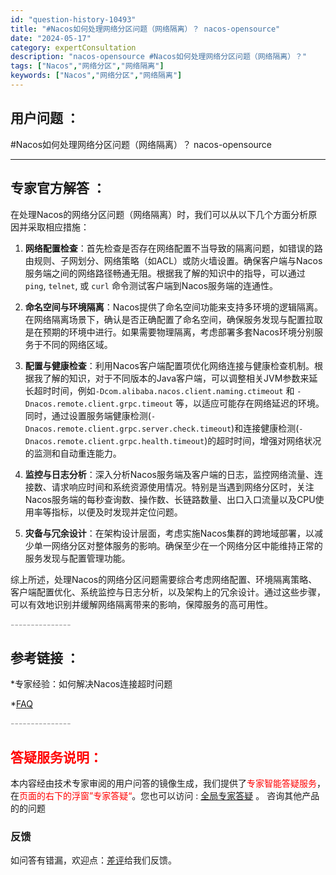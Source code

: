 ```yaml
---
id: "question-history-10493"
title: "#Nacos如何处理网络分区问题（网络隔离）？ nacos-opensource"
date: "2024-05-17"
category: expertConsultation
description: "nacos-opensource #Nacos如何处理网络分区问题（网络隔离）？"
tags: ["Nacos","网络分区","网络隔离"]
keywords: ["Nacos","网络分区","网络隔离"]
---
```


## 用户问题 ： 
 #Nacos如何处理网络分区问题（网络隔离）？ nacos-opensource 

---------------
## 专家官方解答 ：

在处理Nacos的网络分区问题（网络隔离）时，我们可以从以下几个方面分析原因并采取相应措施：

1. **网络配置检查**：首先检查是否存在网络配置不当导致的隔离问题，如错误的路由规则、子网划分、网络策略（如ACL）或防火墙设置。确保客户端与Nacos服务端之间的网络路径畅通无阻。根据我了解的知识中的指导，可以通过`ping`, `telnet`, 或 `curl` 命令测试客户端到Nacos服务端的连通性。

2. **命名空间与环境隔离**：Nacos提供了命名空间功能来支持多环境的逻辑隔离。在网络隔离场景下，确认是否正确配置了命名空间，确保服务发现与配置拉取是在预期的环境中进行。如果需要物理隔离，考虑部署多套Nacos环境分别服务于不同的网络区域。

3. **配置与健康检查**：利用Nacos客户端配置项优化网络连接与健康检查机制。根据我了解的知识，对于不同版本的Java客户端，可以调整相关JVM参数来延长超时时间，例如`-Dcom.alibaba.nacos.client.naming.ctimeout` 和 `-Dnacos.remote.client.grpc.timeout` 等，以适应可能存在网络延迟的环境。同时，通过设置服务端健康检测(`-Dnacos.remote.client.grpc.server.check.timeout`)和连接健康检测(`-Dnacos.remote.client.grpc.health.timeout`)的超时时间，增强对网络状况的监测和自动重连能力。

4. **监控与日志分析**：深入分析Nacos服务端及客户端的日志，监控网络流量、连接数、请求响应时间和系统资源使用情况。特别是当遇到网络分区时，关注Nacos服务端的每秒查询数、操作数、长链路数量、出口入口流量以及CPU使用率等指标，以便及时发现并定位问题。

5. **灾备与冗余设计**：在架构设计层面，考虑实施Nacos集群的跨地域部署，以减少单一网络分区对整体服务的影响。确保至少在一个网络分区中能维持正常的服务发现与配置管理功能。

综上所述，处理Nacos的网络分区问题需要综合考虑网络配置、环境隔离策略、客户端配置优化、系统监控与日志分析，以及架构上的冗余设计。通过这些步骤，可以有效地识别并缓解网络隔离带来的影响，保障服务的高可用性。


<font color="#949494">---------------</font> 


## 参考链接 ：

*专家经验：如何解决Nacos连接超时问题 
 
 *[FAQ](https://nacos.io/docs/latest/guide/user/faq)


 <font color="#949494">---------------</font> 
 


## <font color="#FF0000">答疑服务说明：</font> 

本内容经由技术专家审阅的用户问答的镜像生成，我们提供了<font color="#FF0000">专家智能答疑服务</font>，在<font color="#FF0000">页面的右下的浮窗”专家答疑“</font>。您也可以访问 : [全局专家答疑](https://opensource.alibaba.com/chatBot) 。 咨询其他产品的的问题

### 反馈
如问答有错漏，欢迎点：[差评](https://ai.nacos.io/user/feedbackByEnhancerGradePOJOID?enhancerGradePOJOId=13690)给我们反馈。
